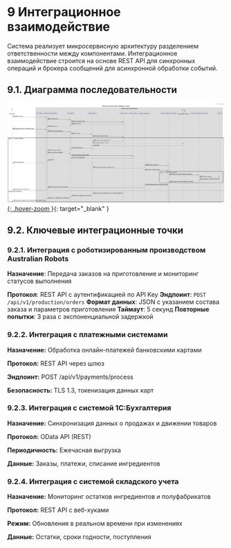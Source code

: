 # 9	Интеграционное взаимодействие
Система реализует микросервисную архитектуру разделением ответственности между компонентами. Интеграционное взаимодействие строится на основе REST API для синхронных операций и брокера сообщений для асинхронной обработки событий.
## 9.1.	Диаграмма последовательности

[![Оформление заказа через приложение](diagrams/sequence_diagram.jpg){: .hover-zoom }](diagrams/sequence_diagram.jpg){: target="_blank" }

<style>
.hover-zoom {
    max-width: 100%;
    max-height: 600px;
    cursor: zoom-in;
    border: 2px solid #ccc;
    padding: 20px;
    object-fit: contain;
    display: block;
    margin: 25px auto;
    transition: transform 0.5s ease;
}

.hover-zoom:hover {
    transform: scale(1.8);
    z-index: 100;
    position: relative;
}
</style>


## 9.2. Ключевые интеграционные точки

### 9.2.1. Интеграция с роботизированным производством Australian Robots

**Назначение**: Передача заказов на приготовление и мониторинг статусов выполнения

**Протокол**: REST API с аутентификацией по API Key
**Эндпоинт**: `POST /api/v1/production/orders`
**Формат данных**: JSON с указанием состава заказа и параметров приготовления
**Таймаут**: 5 секунд
**Повторные попытки**: 3 раза с экспоненциальной задержкой

### 9.2.2. Интеграция с платежными системами
**Назначение:** Обработка онлайн-платежей банковскими картами

**Протокол:** REST API через шлюз 

**Эндпоинт:** POST /api/v1/payments/process

**Безопасность:** TLS 1.3, токенизация данных карт

### 9.2.3. Интеграция с системой 1С:Бухгалтерия
**Назначение:** Синхронизация данных о продажах и движении товаров

**Протокол:** OData API (REST)

**Периодичность:** Ежечасная выгрузка

**Данные:** Заказы, платежи, списание ингредиентов

### 9.2.4. Интеграция с системой складского учета
**Назначение:** Мониторинг остатков ингредиентов и полуфабрикатов

**Протокол:** REST API с веб-хуками

**Режим:** Обновления в реальном времени при изменениях

**Данные:** Остатки, сроки годности, поступления